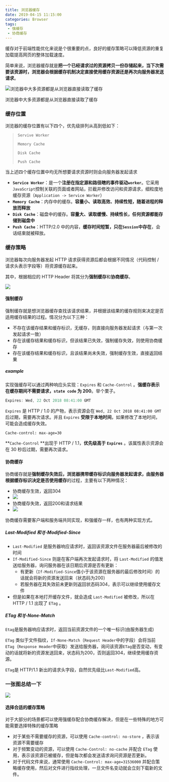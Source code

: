 ```yaml
---
title: 浏览器缓存
date: 2019-04-15 11:15:00
categories: Browser
tags:
 - 强缓存
 - 协商缓存
---
```


缓存对于前端性能优化来说是个很重要的点，良好的缓存策略可以降低资源的重复加载提高网页的整体加载速度。

简单来说，浏览器缓存就是**把一个已经请求过的资源拷贝一份存储起来，当下次需要该资源时，浏览器会根据缓存机制决定直接使用缓存资源还是再次向服务器发送请求**。

<!--more-->

![浏览器中大多资源都是从浏览器直接读取了缓存](https://pic.superbed.cn/item/5cb2f8ed3a213b04173ad1f9)

浏览器中大多资源都是从浏览器直接读取了缓存

### 缓存位置

浏览器的缓存位置有以下四个，优先级排列从高到低如下：

> `Servive Worker`
>
> `Memory Cache`
>
> `Disk Cache`
>
> `Push Cache`

当上述四个缓存位置中均无所想要请求资源时则会向服务器发起请求

- **`Service Worker`**：是一个**注册在指定源和路径瞎的事件驱动`worker`**。它采用`JavaScript`控制关联的页面或者网站，拦截并修改访问和资源请求，细粒度地缓存资源（`Application -> Service Worker`）
- **`Memory Cache`**：内存中的缓存。**容量小、读取高效、持续性短，随着进程的释放而释放**
- **`Disk Cache`**：磁盘中的缓存。**容量大、读取缓慢、持续性长，任何资源都能存储到磁盘中**
- **`Push Cache`**：HTTP/2.0 中的内容，**缓存时间短暂，只在`Session`中存在**，会话结束就被释放。

### 缓存策略

浏览器每次向服务器发起 HTTP 请求获得资源后都会根据不同情况（代码控制 / 请求头表示字段等）将资源缓存起来。

其中，根据相应的 HTTP Header 将其分为**强制缓存**和**协商缓存**。

![](https://pic.superbed.cn/item/5cb31aa13a213b04173c4d9b)

#### 强制缓存

强制缓存就是想浏览器缓存查找该请求结果，并根据该结果的缓存规则来决定是否适用缓存结果的过程。情况分为以下三种：

- 不存在该缓存结果和缓存标识，无缓存，则直接向服务器发起请求（与第一次发起请求一致）
- 存在该缓存结果和缓存标识，但该结果已失效，强制缓存失效，则使用协商缓存
- 存在该缓存结果和缓存标识，且该结果尚未失效，强制缓存生效，直接返回结果

##### example

实现强缓存可以通过两种响应头实现：`Expires` 和 `Cache-Control` 。**强缓存表示在缓存期间不需要请求，`state code` 为 200**。举个栗子。

```javascript
Expires: Wed, 22 Oct 2018 08:41:00 GMT
```

`Expires` 是 HTTP / 1.0 的产物，表示资源会在 `Wed, 22 Oct 2018 08:41:00 GMT` 后过期，需要再次请求。并且 `Expires` **受限于本地时间**，如果修改了本地时间，可能会造成缓存失效。

```
Cache-control: max-age=30
```

**`Cache-Control` **出现于 HTTP / 1.1，**优先级高于 `Expires`** 。该属性表示资源会在 30 秒后过期，需要再次请求。

#### 协商缓存

协商缓存就是**强制缓存失效后，浏览器携带缓存标识向服务器发起请求，由服务器根据缓存标识决定是否使用缓存**的过程，主要有以下两种情况：

- 协商缓存生效，返回304
- ![](https://pic.superbed.cn/item/5cb31ea33a213b04173c74b7)
- 协商缓存失效，返回200和请求结果
- ![](https://pic.superbed.cn/item/5cb31ed93a213b04173c7835)

协商缓存需要客户端和服务端共同实现，和强缓存一样，也有两种实现方式。

##### Last-Modified 和 If-Modified-Since

- `Last-Modified` 是服务器响应请求时，返回该资源文件在服务器最后被修改的时间
- `If-Modified-Since` 则是在客户端再次发起请求时，将 `Last-Modified` 的值发送给服务器，询问服务器在该日期后资源是否有更新：
  - 有更新（`If-Modified-Since`值小于该资源在服务器的最后修改时间）的话就会将新的资源发送回来（状态码为200）
  - 若服务器在其失效前未更新则返回状态码304，表示可以继续使用缓存文件
- 但是如果在本地打开缓存文件，就会造成 `Last-Modified` 被修改，所以在 HTTP / 1.1 出现了 `ETag` 。

##### ETag 和 If-None-Match

`Etag`是服务器响应请求时，返回当前资源文件的一个唯一标识(由服务器生成)

`ETag` 类似于文件指纹，`If-None-Match`（`Request Header`中的字段）会将当前`ETag`（`Response Header`中获取）发送给服务器，询问该资源`ETag`是否变动，有变动的话就将新的资源发送回来，状态码为200，否则返回304，继续使用缓存资源。

`ETag`是 HTTP/1.1 新出的请求头字段，自然优先级比`Last-Modified`高。

### 一张图总结一下

![](https://pic.superbed.cn/item/5cb3310c3a213b04173d6461)

#### 选择合适的缓存策略

对于大部分的场景都可以使用强缓存配合协商缓存解决，但是在一些特殊的地方可能需要选择特殊的缓存策略

- 对于某些不需要缓存的资源，可以使用 `Cache-control: no-store` ，表示该资源不需要缓存
- 对于频繁变动的资源，可以使用 `Cache-Control: no-cache` 并配合 `ETag` 使用，表示该资源已被缓存，但是每次都会发送请求询问资源是否更新。
- 对于代码文件来说，通常使用 `Cache-Control: max-age=31536000` 并配合策略缓存使用，然后对文件进行指纹处理，一旦文件名变动就会立刻下载新的文件。